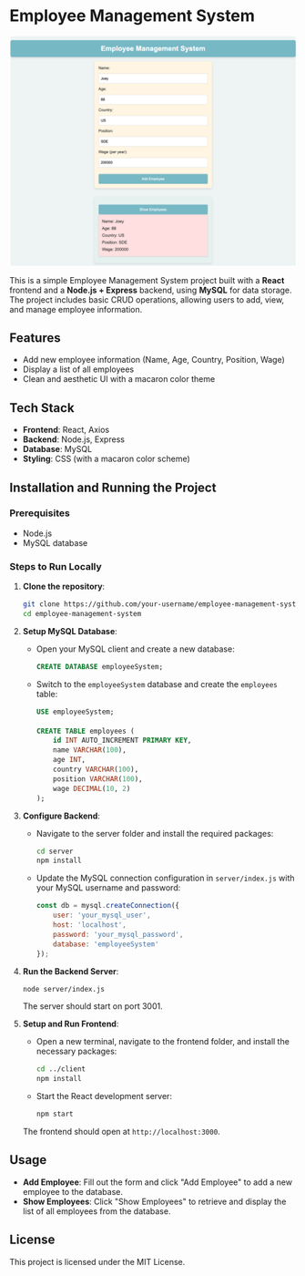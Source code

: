 
# Employee Management System

![MainScreen](https://github.com/zysea23/Employee-Manage-System/raw/b4020d91d45161984cd941b4f20198f4bdcd7c40/ScreenShot/EmployeeManagementSystem.png)

This is a simple Employee Management System project built with a **React** frontend and a **Node.js + Express** backend, using **MySQL** for data storage. The project includes basic CRUD operations, allowing users to add, view, and manage employee information.

## Features

- Add new employee information (Name, Age, Country, Position, Wage)
- Display a list of all employees
- Clean and aesthetic UI with a macaron color theme

## Tech Stack

- **Frontend**: React, Axios
- **Backend**: Node.js, Express
- **Database**: MySQL
- **Styling**: CSS (with a macaron color scheme)

## Installation and Running the Project

### Prerequisites

- Node.js
- MySQL database

### Steps to Run Locally

1. **Clone the repository**:
   ```bash
   git clone https://github.com/your-username/employee-management-system.git
   cd employee-management-system
   ```

2. **Setup MySQL Database**:
   - Open your MySQL client and create a new database:
     ```sql
     CREATE DATABASE employeeSystem;
     ```
   - Switch to the `employeeSystem` database and create the `employees` table:
     ```sql
     USE employeeSystem;

     CREATE TABLE employees (
         id INT AUTO_INCREMENT PRIMARY KEY,
         name VARCHAR(100),
         age INT,
         country VARCHAR(100),
         position VARCHAR(100),
         wage DECIMAL(10, 2)
     );
     ```

3. **Configure Backend**:
   - Navigate to the server folder and install the required packages:
     ```bash
     cd server
     npm install
     ```
   - Update the MySQL connection configuration in `server/index.js` with your MySQL username and password:
     ```javascript
     const db = mysql.createConnection({
         user: 'your_mysql_user',
         host: 'localhost',
         password: 'your_mysql_password',
         database: 'employeeSystem'
     });
     ```

4. **Run the Backend Server**:
   ```bash
   node server/index.js
   ```
   The server should start on port 3001.

5. **Setup and Run Frontend**:
   - Open a new terminal, navigate to the frontend folder, and install the necessary packages:
     ```bash
     cd ../client
     npm install
     ```
   - Start the React development server:
     ```bash
     npm start
     ```
   The frontend should open at `http://localhost:3000`.

## Usage

- **Add Employee**: Fill out the form and click "Add Employee" to add a new employee to the database.
- **Show Employees**: Click "Show Employees" to retrieve and display the list of all employees from the database.




## License

This project is licensed under the MIT License.
